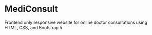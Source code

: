 # MediConsult
Frontend only responsive website for online doctor consultations using HTML, CSS, and Bootstrap 5
